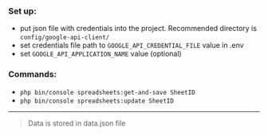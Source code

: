 ### Set up:
* put json file with credentials into the project. Recommended directory is `config/google-api-client/` 
* set credentials file path to `GOOGLE_API_CREDENTIAL_FILE` value in .env
* set `GOOGLE_API_APPLICATION_NAME` value (optional)

### Commands:
* `php bin/console spreadsheets:get-and-save SheetID`
* `php bin/console spreadsheets:update SheetID`
---
> Data is stored in data.json file
